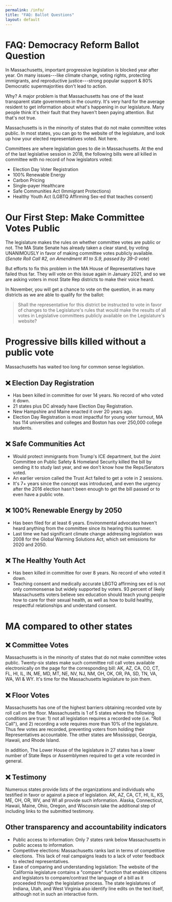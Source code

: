 ```yaml
---
permalink: /info/
title: "FAQ: Ballot Questions"
layout: default
---
```

# FAQ: Democracy Reform Ballot Question

In Massachusetts, important progressive legislation is blocked year after year. On many issues---like climate change, voting rights, protecting immigrants, and reproductive justice---strong popular support & 80% Democratic supermajorities don't lead to action.

Why? A major problem is that Massachusetts has one of the least transparent state governments in the country. It's very hard for the average resident to get information about what's happening in our legislature. Many people think it's their fault that they haven't been paying attention. But that's not true.

Massachusetts is in the minority of states that do not make committee votes public. In most states, you can go to the website of the legislature, and look up how your elected representatives voted. Not here.

Committees are where legislation goes to die in Massachusetts. At the end of the last legislative session in 2018, the following bills were all killed in committee with no record of how legislators voted:

* Election Day Voter Registration
* 100% Renewable Energy
* Carbon Pricing
* Single-payer Healthcare
* Safe Communities Act (Immigrant Protections)
* Healthy Youth Act (LGBTQ Affirming Sex-ed that teaches consent)

# Our First Step: Make Committee Votes Public

The legislature makes the rules on whether committee votes are public or not. The MA State Senate has already taken a clear stand, by voting UNANIMOUSLY in favor of making committee votes publicly available. (*Senate Roll Call #2, on Amendment #1 to S.9, passed by 39-0 vote*)

But efforts to fix this problem in the MA House of Representatives have failed thus far. They will vote on this issue again in January 2021, and so we are asking voters in most State Rep districts to make their voice heard.

In November, you will get a chance to vote on the question, in as many districts as we are able to qualify for the ballot:

> Shall the representative for this district be instructed to vote in favor of changes to the Legislature's rules that would make the results of all votes in Legislative committees publicly available on the Legislature's website?

# Progressive bills killed without a public vote

Massachusetts has waited too long for common sense legislation. 

## ❌ Election Day Registration 

* Has been killed in committee for over 14 years. No record of who voted it down.
* 21 states plus DC already have Election Day Registration.
* New Hampshire and Maine enacted it over 20 years ago.
* Election Day Registration is most impactful for young voter turnout, MA has 114 universities and colleges and Boston has over 250,000 college students.

## ❌ Safe Communities Act 

* Would protect immigrants from Trump's ICE department, but the Joint Committee on Public Safety & Homeland Security killed the bill by sending it to study last year, and we don't know how the Reps/Senators voted.  
* An earlier version called the Trust Act failed to get a vote in 2 sessions.  
* It's 7+ years since the concept was introduced, and even the urgency after the 2016 election hasn't been enough to get the bill passed or to even have a public vote.

## ❌ 100% Renewable Energy by 2050

* Has been filed for at least 6 years. Environmental advocates haven't heard anything from the committee since its hearing this summer.
* Last time we had significant climate change addressing legislation was 2008 for the Global Warming Solutions Act, which set emissions for 2020 and 2050.

## ❌ The Healthy Youth Act 

* Has been killed in committee for over 8 years. No record of who voted it down.
* Teaching consent and medically accurate LBGTQ affirming sex ed is not only commonsense but widely supported by voters. 93 percent of likely Massachusetts voters believe sex education should teach young people how to care for their sexual health, as well as how to build healthy, respectful relationships and understand consent.

# MA compared to other states

## ❌ Committee Votes

Massachusetts is in the minority of states that do not make committee votes public. Twenty-six states make such committee roll call votes available electronically on the page for the corresponding bill: AK, AZ, CA, CO, CT, FL, HI, IL, IN, ME, MD, MT, NE, NV, NJ, NM, OH, OK, OR, PA, SD, TN, VA, WA, WI & WY. It's time for the Massachusetts legislature to join them.

## ❌ Floor Votes

Massachusetts has one of the highest barriers obtaining recorded vote by roll call on the floor. Massachusetts is 1 of 5 states where the following conditions are true: 1) not all legislation requires a recorded vote (i.e. "Roll Call"), and 2) recording a vote requires more than 10% of the legislature. Thus few votes are recorded, preventing voters from holding their Representatives accountable. The other states are Mississippi, Georgia, Hawaii, and Rhode Island.

In addition, The Lower House of the legislature in 27 states has a lower number of State Reps or Assemblymen required to get a vote recorded in general.

## ❌ Testimony

Numerous states provide lists of the organizations and individuals who testified in favor or against a piece of legislation. AK, AZ, CA, CT, HI, IL, KS, ME, OH, OR, WV, and WI all provide such information. Alaska, Connecticut, Hawaii, Maine, Ohio, Oregon, and Wisconsin take the additional step of including links to the submitted testimony.

## Other transparency and accountability indicators

* Public access to information: Only 7 states rank below Massachusetts in public access to information.
* Competitive elections: Massachusetts ranks last in terms of competitive elections.  This lack of real campaigns leads to a lack of voter feedback to elected representatives.
* Ease of comparing and understanding legislation: The website of the California legislature contains a "compare" function that enables citizens and legislators to compare/contrast the language of a bill as it proceeded through the legislative process. The state legislatures of Indiana, Utah, and West Virginia also identify line edits on the text itself, although not in such an interactive form.